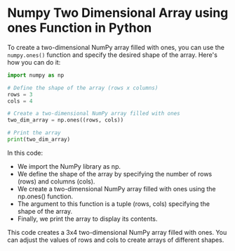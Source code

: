 # Numpy Two Dimensional Array using ones Function in Python

To create a two-dimensional NumPy array filled with ones, you can use the `numpy.ones()` function and specify the desired shape of the array. Here's how you can do it:

```python
import numpy as np

# Define the shape of the array (rows x columns)
rows = 3
cols = 4

# Create a two-dimensional NumPy array filled with ones
two_dim_array = np.ones((rows, cols))

# Print the array
print(two_dim_array)
```

In this code:

- We import the NumPy library as np.
- We define the shape of the array by specifying the number of rows (rows) and columns (cols).
- We create a two-dimensional NumPy array filled with ones using the np.ones() function. 
- The argument to this function is a tuple (rows, cols) specifying the shape of the array.
- Finally, we print the array to display its contents.

This code creates a 3x4 two-dimensional NumPy array filled with ones. You can adjust the values of rows and cols to create arrays of different shapes.